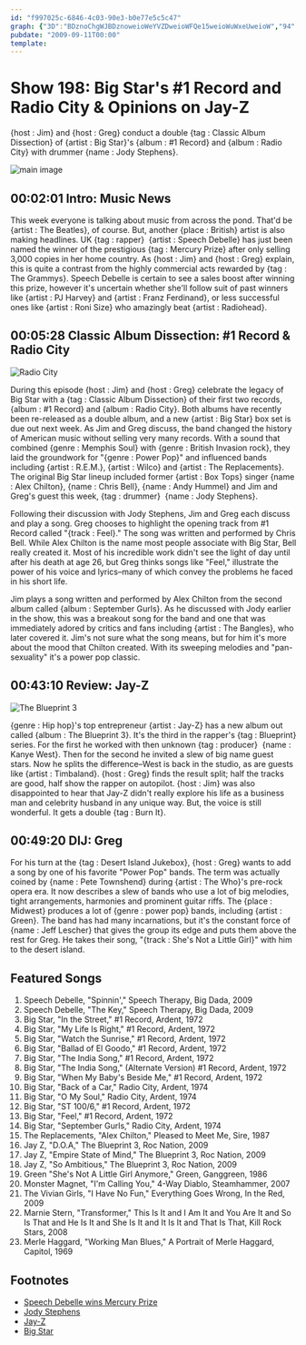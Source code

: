 ```yaml
---
id: "f997025c-6846-4c03-90e3-b0e77e5c5c47"
graph: {"3D":"BDznoChgWJBDznoweioWeYVZDweioWFQe15weioWuWxeUweioW","94":"","1ZY":"T2Roehqi2TBHm1GgMit6X6cfdgMit6","2A8":"BHm1GqYVo9ELF7ZetFIO"}
pubdate: "2009-09-11T00:00"
template: 
---
```






# Show 198: Big Star's #1 Record and Radio City & Opinions on Jay-Z

{host : Jim} and {host : Greg} conduct a double {tag : Classic Album Dissection} of {artist : Big Star}'s {album : #1 Record} and {album : Radio City} with drummer {name : Jody Stephens}.

![main image](https://static.soundopinions.org/images/2009/bigstar.jpg)



## 00:02:01 Intro: Music News

This week everyone is talking about music from across the pond. That'd be {artist : The Beatles}, of course. But, another {place : British} artist is also making headlines. UK {tag : rapper}  {artist : Speech Debelle} has just been named the winner of the prestigious {tag : Mercury Prize} after only selling 3,000 copies in her home country. As {host : Jim} and {host : Greg} explain, this is quite a contrast from the highly commercial acts rewarded by {tag : The Grammys}. Speech Debelle is certain to see a sales boost after winning this prize, however it's uncertain whether she'll follow suit of past winners like {artist : PJ Harvey} and {artist : Franz Ferdinand}, or less successful ones like {artist : Roni Size} who amazingly beat {artist : Radiohead}.



## 00:05:28 Classic Album Dissection: #1 Record & Radio City

![Radio City](https://static.soundopinions.org/assets/198/940.jpg)

During this episode {host : Jim} and {host : Greg} celebrate the legacy of Big Star with a {tag : Classic Album Dissection} of their first two records, {album : #1 Record} and {album : Radio City}. Both albums have recently been re-released as a double album, and a new {artist : Big Star} box set is due out next week. As Jim and Greg discuss, the band changed the history of American music without selling very many records. With a sound that combined {genre : Memphis Soul} with {genre : British Invasion rock}, they laid the groundwork for "{genre : Power Pop}" and influenced bands including {artist : R.E.M.}, {artist : Wilco} and {artist : The Replacements}. The original Big Star lineup included former {artist : Box Tops} singer {name : Alex Chilton}, {name : Chris Bell}, {name : Andy Hummel} and Jim and Greg's guest this week, {tag : drummer}  {name : Jody Stephens}.

Following their discussion with Jody Stephens, Jim and Greg each discuss and play a song. Greg chooses to highlight the opening track from #1 Record called "{track : Feel}." The song was written and performed by Chris Bell. While Alex Chilton is the name most people associate with Big Star, Bell really created it. Most of his incredible work didn't see the light of day until after his death at age 26, but Greg thinks songs like "Feel," illustrate the power of his voice and lyrics–many of which convey the problems he faced in his short life.

Jim plays a song written and performed by Alex Chilton from the second album called {album : September Gurls}. As he discussed with Jody earlier in the show, this was a breakout song for the band and one that was immediately adored by critics and fans including {artist : The Bangles}, who later covered it. Jim's not sure what the song means, but for him it's more about the mood that Chilton created. With its sweeping melodies and "pan-sexuality" it's a power pop classic.



## 00:43:10 Review: Jay-Z

![The Blueprint 3](https://static.soundopinions.org/assets/198/1ZY0.jpg)

{genre : Hip hop}'s top entrepreneur {artist : Jay-Z} has a new album out called {album : The Blueprint 3}. It's the third in the rapper's {tag : Blueprint} series. For the first he worked with then unknown {tag : producer}  {name : Kanye West}. Then for the second he invited a slew of big name guest stars. Now he splits the difference–West is back in the studio, as are guests like {artist : Timbaland}. {host : Greg} finds the result split; half the tracks are good, half show the rapper on autopilot. {host : Jim} was also disappointed to hear that Jay-Z didn't really explore his life as a business man and celebrity husband in any unique way. But, the voice is still wonderful. It gets a double {tag : Burn It}.



## 00:49:20 DIJ: Greg

For his turn at the {tag : Desert Island Jukebox}, {host : Greg} wants to add a song by one of his favorite "Power Pop" bands. The term was actually coined by {name : Pete Townshend} during {artist : The Who}'s pre-rock opera era. It now describes a slew of bands who use a lot of big melodies, tight arrangements, harmonies and prominent guitar riffs. The {place : Midwest} produces a lot of {genre : power pop} bands, including {artist : Green}. The band has had many incarnations, but it's the constant force of {name : Jeff Lescher} that gives the group its edge and puts them above the rest for Greg. He takes their song, "{track : She's Not a Little Girl}" with him to the desert island.



## Featured Songs

1. Speech Debelle, "Spinnin'," Speech Therapy, Big Dada, 2009
2. Speech Debelle, "The Key," Speech Therapy, Big Dada, 2009
3. Big Star, "In the Street," #1 Record, Ardent, 1972
4. Big Star, "My Life Is Right," #1 Record, Ardent, 1972
5. Big Star, "Watch the Sunrise," #1 Record, Ardent, 1972
6. Big Star, "Ballad of El Goodo," #1 Record, Ardent, 1972
7. Big Star, "The India Song," #1 Record, Ardent, 1972
8. Big Star, "The India Song," (Alternate Version) #1 Record, Ardent, 1972
9. Big Star, "When My Baby's Beside Me," #1 Record, Ardent, 1972
10. Big Star, "Back of a Car," Radio City, Ardent, 1974
11. Big Star, "O My Soul," Radio City, Ardent, 1974
12. Big Star, "ST 100/6," #1 Record, Ardent, 1972
13. Big Star, "Feel," #1 Record, Ardent, 1972
14. Big Star, "September Gurls," Radio City, Ardent, 1974
15. The Replacements, "Alex Chilton," Pleased to Meet Me, Sire, 1987
16. Jay Z, "D.O.A," The Blueprint 3, Roc Nation, 2009
17. Jay Z, "Empire State of Mind," The Blueprint 3, Roc Nation, 2009
18. Jay Z, "So Ambitious," The Blueprint 3, Roc Nation, 2009
19. Green "She's Not A Little Girl Anymore," Green, Ganggreen, 1986
20. Monster Magnet, "I'm Calling You," 4-Way Diablo, Steamhammer, 2007
21. The Vivian Girls, "I Have No Fun," Everything Goes Wrong, In the Red, 2009
22. Marnie Stern, "Transformer," This Is It and I Am It and You Are It and So Is That and He Is It and She Is It and It Is It and That Is That, Kill Rock Stars, 2008
23. Merle Haggard, "Working Man Blues," A Portrait of Merle Haggard, Capitol, 1969



## Footnotes

- [Speech Debelle wins Mercury Prize](http://www.nme.com/news/speech-debelle/47199)
- [Jody Stephens](https://twitter.com/jody_bigstar)
- [Jay-Z](https://twitter.com/s_c_)
- [Big Star](http://www.bigstarband.com/)